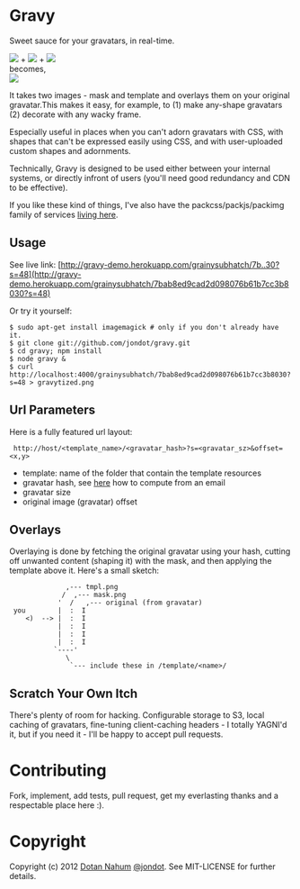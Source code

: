 # Gravy

Sweet sauce for your gravatars, in real-time.

<img src="https://raw.github.com/jondot/gravy/master/templates/grainysubhatch/tmpl.png" /> + <img src="https://raw.github.com/jondot/gravy/master/templates/grainysubhatch/mask.png" /> + <img src="http://www.gravatar.com/avatar/7bab8ed9cad2d098076b61b7cc3b8030?s=48" /><br/>
becomes,
<br/>
<img src="https://raw.github.com/jondot/gravy/master/examples/1.png"/><br/>


It takes two images - mask and template and overlays them on your
original gravatar.This makes it easy, for example, to (1) make any-shape
gravatars (2) decorate with any wacky frame.

Especially useful in places when you can't adorn gravatars with CSS, with shapes that can't be expressed easily using CSS, and with user-uploaded custom shapes and adornments.

Technically, Gravy is designed to be used either between your internal systems,
or directly infront of users (you'll need good redundancy and CDN to be
effective).

If you like these kind of things, I've also have the
packcss/packjs/packimg family of services [living here](https://github.com/jondot/packs).


## Usage

See live link: [http://gravy-demo.herokuapp.com/grainysubhatch/7b..30?s=48](http://gravy-demo.herokuapp.com/grainysubhatch/7bab8ed9cad2d098076b61b7cc3b8030?s=48)

Or try it yourself:

    $ sudo apt-get install imagemagick # only if you don't already have it.
    $ git clone git://github.com/jondot/gravy.git
    $ cd gravy; npm install
    $ node gravy &
    $ curl http://localhost:4000/grainysubhatch/7bab8ed9cad2d098076b61b7cc3b8030?s=48 > gravytized.png

## Url Parameters

Here is a fully featured url layout:

     http://host/<template_name>/<gravatar_hash>?s=<gravatar_sz>&offset=<x,y>

* template: name of the folder that contain the template resources
* gravatar hash, see [here](https://en.gravatar.com/site/implement/hash/) how to compute from an email
* gravatar size
* original image (gravatar) offset


## Overlays

Overlaying is done by fetching the original gravatar using your hash,
cutting off unwanted content (shaping it) with the mask, and then
applying the template above it. Here's a small sketch:
                   
                  ,--- tmpl.png
                 /  ,--- mask.png
                '  /   ,--- original (from gravatar)
     you        |  :  I
        <)  --> |  :  I
                |  :  I
                |  :  I
                |  :  I
               `----'
                  \
                   `--- include these in /template/<name>/

## Scratch Your Own Itch

There's plenty of room for hacking. Configurable storage to S3, local caching
of gravatars, fine-tuning client-caching headers - I totally YAGNI'd it,
but if you need it - I'll be happy to accept pull requests.


# Contributing

Fork, implement, add tests, pull request, get my everlasting thanks and a respectable place here :).


# Copyright


Copyright (c) 2012 [Dotan Nahum](http://gplus.to/dotan) [@jondot](http://twitter.com/jondot). See MIT-LICENSE for further details.

